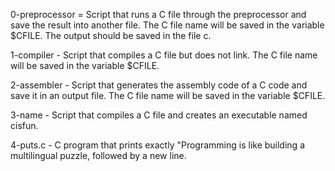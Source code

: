 0-preprocessor = Script that runs a C file through the preprocessor and save the result into another file. The C file name will be saved in the variable $CFILE. The output should be saved in the file c.

1-compiler - Script that compiles a C file but does not link. The C file name will be saved in the variable $CFILE.

2-assembler - Script that generates the assembly code of a C code and save it in an output file. The C file name will be saved in the variable $CFILE.

3-name - Script that compiles a C file and creates an executable named cisfun.

4-puts.c - C program that prints exactly "Programming is like building a multilingual puzzle, followed by a new line.
